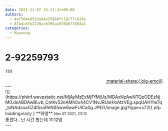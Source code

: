 ```yaml
---
date: 2021-11-07 23:11:41+09:00
authors:
  - 4af504e851da94e25860fc18c77cb26a
  - 67b4c6fb2220ac6705aa97046f3503a1
categories:
  - Hayoung
---
```


# 2-92259793

<div class="post-container" markdown="1">
<div class="content-container md-sidebar__scrollwrap" markdown="1">

1111

</div>
</div>

<div style="text-align: right;" markdown="1">
<a href="https://weverse.io/fromis9/fanpost/2-92259793" style="text-align: right;">:material-share:{.big-emoji}</a>
</div>
---

<div class="comments-container md-sidebar__scrollwrap" markdown="1">
<div class="comment" markdown="1">
<div class='id-container' markdown="1">
![](https://phinf.wevpstatic.net/MjAyMzExMjFfMjUz/MDAxNzAwNTQzODEzNjM0.dsABDAwBLvb_CmKv53nAMh0x44CV1NvJRUsHloAtzVEg.spqUAHYle7q_biNAdzoaGZ4l5soReNS5ww6awFUlCa0g.JPEG/image.jpg?type=s72){ pfp loading=lazy }
**<span class="artist">하영</span>** <small>Nov 07 2021, 23:12</small><br>
</div>
<div class='comment-body' markdown="1">
좋겠다.. 난 시간 봤는데 11:12넴
</div>
</div>
</div>
---
